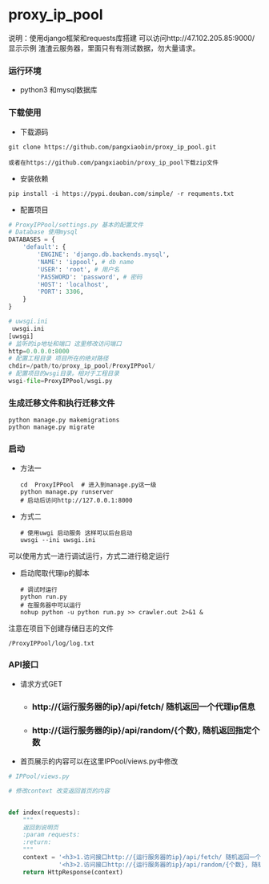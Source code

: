 # proxy_ip_pool

说明：使用django框架和requests库搭建
可以访问http://47.102.205.85:9000/ 显示示例 渣渣云服务器，里面只有有测试数据，勿大量请求。

### 运行环境

- python3 和mysql数据库

### 下载使用

- 下载源码

```shell
git clone https://github.com/pangxiaobin/proxy_ip_pool.git

或者在https://github.com/pangxiaobin/proxy_ip_pool下载zip文件
```

- 安装依赖

```shell
pip install -i https://pypi.douban.com/simple/ -r requments.txt
```

- 配置项目

```python
# ProxyIPPool/settings.py 基本的配置文件
# Database 使用mysql
DATABASES = {
    'default': {
        'ENGINE': 'django.db.backends.mysql',
        'NAME': 'ippool', # db name
        'USER': 'root', # 用户名
        'PASSWORD': 'password', # 密码
        'HOST': 'localhost',
        'PORT': 3306,
    }
}

```

```python
# uwsgi.ini
 uwsgi.ini
[uwsgi]
# 监听的ip地址和端口 这里修改访问端口
http=0.0.0.0:8000 
# 配置工程目录 项目所在的绝对路径
chdir=/path/to/proxy_ip_pool/ProxyIPPool/
# 配置项目的wsgi目录。相对于工程目录
wsgi-file=ProxyIPPool/wsgi.py
```
### 生成迁移文件和执行迁移文件
```shell
python manage.py makemigrations
python manage.py migrate
```

### 启动

- 方法一

  ```shell
  cd  ProxyIPPool  # 进入到manage.py这一级
  python manage.py runserver
  # 启动后访问http://127.0.0.1:8000
  ```

- 方式二

  ```shell
  # 使用uwgi 启动服务 这样可以后台启动
  uwsgi --ini uwsgi.ini
  ```

可以使用方式一进行调试运行，方式二进行稳定运行

- 启动爬取代理ip的脚本

  ```shell
  # 调试时运行
  python run.py
  # 在服务器中可以运行　
  nohup python -u python run.py >> crawler.out 2>&1 & 
  ```

注意在项目下创建存储日志的文件

```
/ProxyIPPool/log/log.txt
```

### API接口

- 请求方式GET

  - ### http://{运行服务器的ip}/api/fetch/ 随机返回一个代理ip信息

  - ### http://{运行服务器的ip}/api/random/{个数}, 随机返回指定个数
- 首页展示的内容可以在这里IPPool/views.py中修改
```python
# IPPool/views.py

# 修改context 改变返回首页的内容


def index(requests):
    """
    返回到说明页
    :param requests:
    :return:
    """
    context = '<h3>1.访问接口http://{运行服务器的ip}/api/fetch/ 随机返回一个代理ip信息</h3> <br/>' \
              '<h3>2.访问接口http://{运行服务器的ip}/api/random/{个数}, 随机返回指定个数</h3> <br/>'
    return HttpResponse(context)
```
